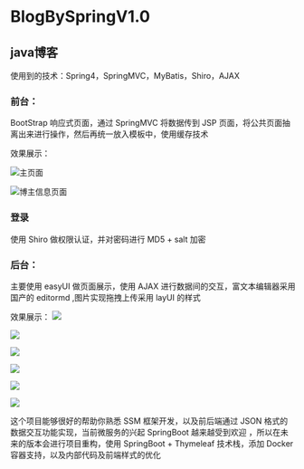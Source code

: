 # BlogBySpringV1.0
## java博客 

使用到的技术：Spring4，SpringMVC，MyBatis，Shiro，AJAX
 
### 前台：
BootStrap 响应式页面，通过 SpringMVC 将数据传到 JSP 页面，将公共页面抽离出来进行操作，然后再统一放入模板中，使用缓存技术

效果展示：

![主页面](http://owxzmw7bm.bkt.clouddn.com/blog1.png)

![博主信息页面](http://owxzmw7bm.bkt.clouddn.com/blog2.png)

### 登录

使用 Shiro 做权限认证，并对密码进行 MD5 + salt 加密

### 后台：
主要使用 easyUI 做页面展示，使用 AJAX 进行数据间的交互，富文本编辑器采用国产的 editormd ,图片实现拖拽上传采用 layUI 的样式

效果展示：
![](http://owxzmw7bm.bkt.clouddn.com/blog3.png)

![](http://owxzmw7bm.bkt.clouddn.com/blog4.png)

![](http://owxzmw7bm.bkt.clouddn.com/blog5.png)

![](http://owxzmw7bm.bkt.clouddn.com/blog6.png)

![](http://owxzmw7bm.bkt.clouddn.com/blog7.png)

![](http://owxzmw7bm.bkt.clouddn.com/blog8.png)


这个项目能够很好的帮助你熟悉 SSM 框架开发，以及前后端通过 JSON 格式的数据交互功能实现，当前微服务的兴起 SpringBoot 越来越受到欢迎 ，所以在未来的版本会进行项目重构，使用 SpringBoot + Thymeleaf 技术栈，添加 Docker 容器支持，以及内部代码及前端样式的优化